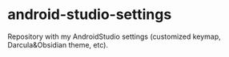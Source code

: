 # android-studio-settings

Repository with my AndroidStudio settings (customized keymap, Darcula&amp;Obsidian theme, etc).

